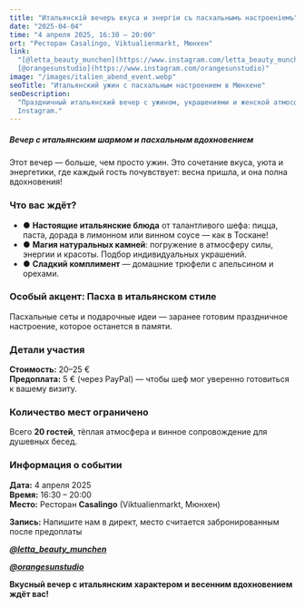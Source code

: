 ```yaml
---
title: "Итальянскій вечеръ вкуса и энергіи съ пасхальнымъ настроеніемъ"
date: "2025-04-04"
time: "4 апреля 2025, 16:30 – 20:00"
ort: "Ресторан Casalingo, Viktualienmarkt, Мюнхен"
link:
  "[@letta_beauty_munchen](https://www.instagram.com/letta_beauty_munchen),
  [@orangesunstudio](https://www.instagram.com/orangesunstudio)"
image: "/images/italien_abend_event.webp"
seoTitle: "Итальянский ужин с пасхальным настроением в Мюнхене"
seoDescription:
  "Праздничный итальянский вечер с ужином, украшениями и женской атмосферой в Мюнхене 4 апреля. Регистрируйтесь через
  Instagram."
---
```


##### Вечер с итальянским шармом и пасхальным вдохновением

Этот вечер — больше, чем просто ужин. Это сочетание вкуса, уюта и энергетики, где каждый гость почувствует: весна
пришла, и она полна вдохновения!

### Что вас ждёт?

- ● **Настоящие итальянские блюда** от талантливого шефа: пицца, паста, дорада в лимонном или винном соусе — как в
  Тоскане!
- ● **Магия натуральных камней**: погружение в атмосферу силы, энергии и красоты. Подбор индивидуальных украшений.
- ● **Сладкий комплимент** — домашние трюфели с апельсином и орехами.

### Особый акцент: Пасха в итальянском стиле

Пасхальные сеты и подарочные идеи — заранее готовим праздничное настроение, которое останется в памяти.

### Детали участия

**Стоимость:** 20–25 €  
 **Предоплата:** 5 € (через PayPal) — чтобы шеф мог уверенно готовиться к вашему визиту.

### Количество мест ограничено

Всего **20 гостей**, тёплая атмосфера и винное сопровождение для душевных бесед.

### **Информация о событии**

**Дата:** 4 апреля 2025  
**Время:** 16:30 – 20:00  
**Место:** Ресторан **Casalingo** (Viktualienmarkt, Мюнхен)

**Запись:** Напишите нам в директ, место считается забронированным после предоплаты

**_[@letta_beauty_munchen](https://www.instagram.com/letta_viletta?igsh=MXhlcGcyZGM0enl0Yw==)_**

**_[@orangesunstudio](https://www.instagram.com/orangesunstudio)_**

**Вкусный вечер с итальянским характером и весенним вдохновением ждёт вас!**
